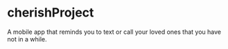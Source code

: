 # cherishProject

A mobile app that reminds you to text or call your loved ones that you have not in a while.
